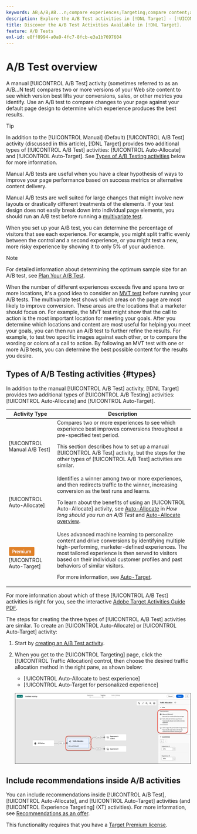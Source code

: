 ```yaml
---
keywords: AB;A/B;AB...n;compare experiences;Targeting;compare content;auto-target;auto-allocate
description: Explore the A/B Test activities in [!DNL Target] - [!UICONTROL Manual], [!UICONTROL Auto-Allocate], and [!UICONTROL Auto-Target].
title: Discover the A/B Test Activities Available in [!DNL Target].
feature: A/B Tests
exl-id: e8ff8994-a0a9-4fc7-8fcb-e3a1b7697604
---
```

# A/B Test overview

A manual [!UICONTROL A/B Test] activity (sometimes referred to as an A/B...N test) compares two or more versions of your Web site content to see which version best lifts your conversions, sales, or other metrics you identify. Use an A/B test to compare changes to your page against your default page design to determine which experience produces the best results.

>[!TIP]
>
>In addition to the [!UICONTROL Manual] (Default) [!UICONTROL A/B Test] activity (discussed in this article), [!DNL Target] provides two additional types of [!UICONTROL A/B Test] activities: [!UICONTROL Auto-Allocate] and [!UICONTROL Auto-Target]. See [Types of A/B Testing activities](#types) below for more information.

Manual A/B tests are useful when you have a clear hypothesis of ways to improve your page performance based on success metrics or alternative content delivery.

Manual A/B tests are well suited for large changes that might involve new layouts or drastically different treatments of the elements. If your test design does not easily break down into individual page elements, you should run an A/B test before running a [multivariate test](/help/main/c-activities/c-multivariate-testing/multivariate-testing.md).

When you set up your A/B test, you can determine the percentage of visitors that see each experience. For example, you might split traffic evenly between the control and a second experience, or you might test a new, more risky experience by showing it to only 5% of your audience.

>[!NOTE]
>
>For detailed information about determining the optimum sample size for an A/B test, see [Plan Your A/B Test](/help/main/c-activities/t-test-ab/sample-size-determination.md).

When the number of different experiences exceeds five and spans two or more locations, it's a good idea to consider an [MVT test](/help/main/c-activities/c-multivariate-testing/multivariate-testing.md) before running your A/B tests. The multivariate test shows which areas on the page are most likely to improve conversion. These areas are the locations that a marketer should focus on. For example, the MVT test might show that the call to action is the most important location for meeting your goals. After you determine which locations and content are most useful for helping you meet your goals, you can then run an A/B test to further refine the results. For example, to test two specific images against each other, or to compare the wording or colors of a call to action. By following an MVT test with one or more A/B tests, you can determine the best possible content for the results you desire.

## Types of A/B Testing activities {#types}

In addition to the manual [!UICONTROL A/B Test] activity, [!DNL Target] provides two additional types of [!UICONTROL A/B Testing] activities: [!UICONTROL Auto-Allocate] and [!UICONTROL Auto-Target].

|Activity Type|Description|
| --- | --- |
|[!UICONTROL Manual A/B Test]|Compares two or more experiences to see which experience best improves conversions throughout a pre-specified test period.<P>This section describes how to set up a manual [!UICONTROL A/B Test] activity, but the steps for the other types of [!UICONTROL A/B Test] activities are similar.|
|[!UICONTROL Auto-Allocate]|Identifies a winner among two or more experiences, and then redirects traffic to the winner, increasing conversion as the test runs and learns.<P>To learn about the benefits of using an [!UICONTROL Auto-Allocate] activity, see [Auto-Allocate](/help/main/c-activities/t-test-ab/sample-size-determination.md#auto-allocate) in *How long should you run an A/B Test* and [Auto-Allocate overview](/help/main/c-activities/automated-traffic-allocation/automated-traffic-allocation.md).|
|![Premium badge](/help/main/assets/premium.png) [!UICONTROL Auto-Target]|Uses advanced machine learning to personalize content and drive conversions by identifying multiple high-performing, marketer-defined experiences. The most tailored experience is then served to visitors based on their individual customer profiles and past behaviors of similar visitors.<P>For more information, see [Auto-Target](/help/main/c-activities/auto-target/auto-target-to-optimize.md).|

For more information about which of these [!UICONTROL A/B Test] activities is right for you, see the interactive [Adobe Target Activities Guide PDF](/help/main/c-activities/target-activities-guide.md).

The steps for creating the three types of [!UICONTROL A/B Test] activities are similar. To create an [!UICONTROL Auto-Allocate] or [!UICONTROL Auto-Target] activity:

1. Start by [creating an A/B Test activity](/help/main/c-activities/t-test-ab/t-test-create-ab/test-create-ab.md).
1. When you get to the [!UICONTROL Targeting] page, click the [!UICONTROL Traffic Allocation] control, then choose the desired traffic allocation method in the right pane, as shown below:

   * [!UICONTROL Auto-Allocate to best experience]
   * [!UICONTROL Auto-Target for personalized experience]

   ![Traffic Allocation Method settings](/help/main/c-activities/t-test-ab/t-test-create-ab/assets/traffic-allocation-method-new.png)

## Include recommendations inside A/B activities

You can include recommendations inside [!UICONTROL A/B Test], [!UICONTROL Auto-Allocate], and [!UICONTROL Auto-Target] activities (and [!UICONTROL Experience Targeting] (XT) activities). For more information, see [Recommendations as an offer](/help/main/c-recommendations/recommendations-as-an-offer.md). 

This functionality requires that you have a [Target Premium license](/help/main/c-intro/intro.md#premium).
